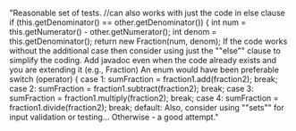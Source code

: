 "Reasonable set of tests.
//can also works with just the code in else clause if (this.getDenominator() == other.getDenominator()) { int num = this.getNumerator() - other.getNumerator(); int denom = this.getDenominator(); return new Fraction(num, denom);
If the code works without the additional case then consider using just the ""else"" clause to simplify the coding.
Add javadoc even when the code already exists and you are extending it (e.g., Fraction)
An enum would have been preferable
switch (operator) { case 1: sumFraction = fraction1.add(fraction2); break; case 2: sumFraction = fraction1.subtract(fraction2); break; case 3: sumFraction = fraction1.multiply(fraction2); break; case 4: sumFraction = fraction1.divide(fraction2); break; default:
Also, consider using ""sets"" for input validation or testing…
Otherwise - a good attempt."
